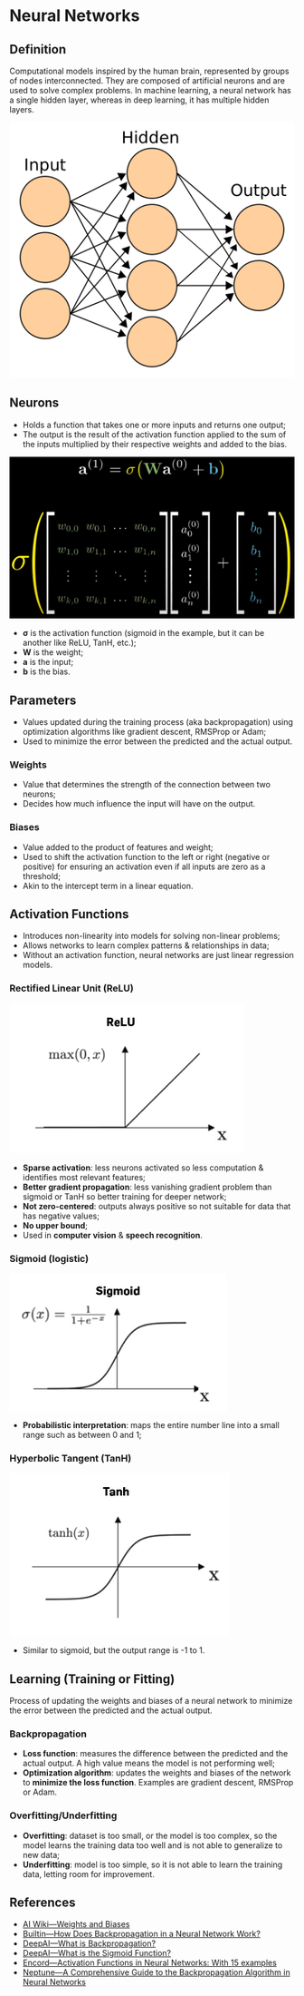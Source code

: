 # Neural Networks

## Definition

Computational models inspired by the human brain, represented by groups of nodes
interconnected.
They are composed of artificial neurons and are used to solve complex problems.
In machine learning, a neural network has a single hidden layer, whereas in deep
learning, it has multiple hidden layers.

![Simple neural network](../../.gitbook/assets/ai/nn/simple-nn.png)

## Neurons

- Holds a function that takes one or more inputs and returns one output;
- The output is the result of the activation function applied to the sum of the
  inputs multiplied by their respective weights and added to the bias.

![Mathematical model of a neuron. Source: 3Blue1Brown](../../.gitbook/assets/ai/nn/neuron.png)

- **σ** is the activation function (sigmoid in the example, but it can be
  another like ReLU, TanH, etc.); 
- **W** is the weight;
- **a** is the input;
- **b** is the bias.

## Parameters

- Values updated during the training process (aka backpropagation) using
  optimization algorithms like gradient descent, RMSProp or Adam;
- Used to minimize the error between the predicted and the actual output.

### Weights

- Value that determines the strength of the connection between two neurons;
- Decides how much influence the input will have on the output.

### Biases

- Value added to the product of features and weight;
- Used to shift the activation function to the left or right (negative or
  positive) for ensuring an activation even if all inputs are zero as a
  threshold;
- Akin to the intercept term in a linear equation.

## Activation Functions

- Introduces non-linearity into models for solving non-linear problems;
- Allows networks to learn complex patterns & relationships in data;
- Without an activation function, neural networks are just linear regression models.

### Rectified Linear Unit (ReLU) 

![ReLU Activation Function](../../.gitbook/assets/ai/nn/activation-functions/relu.jpg)

- **Sparse activation**: less neurons activated so less computation & identifies
  most relevant features;
- **Better gradient propagation**: less vanishing gradient problem than sigmoid
  or TanH so better training for deeper network;
- **Not zero-centered**: outputs always positive so not suitable for data that
  has negative values;
- **No upper bound**;
- Used in **computer vision** & **speech recognition**.

### Sigmoid (logistic)

![Sigmoid Activation Function](../../.gitbook/assets/ai/nn/activation-functions/sigmoid.jpg)

- **Probabilistic interpretation**: maps the entire number line into a small
  range such as between 0 and 1;

### Hyperbolic Tangent (TanH)

![TanH Activation Function](../../.gitbook/assets/ai/nn/activation-functions/tanh.jpg)

- Similar to sigmoid, but the output range is -1 to 1.

## Learning (Training or Fitting)

Process of updating the weights and biases of a neural network to minimize the
error between the predicted and the actual output.

### Backpropagation

- **Loss function**: measures the difference between the predicted and the
  actual output.
  A high value means the model is not performing well;
- **Optimization algorithm**: updates the weights and biases of the network to
  **minimize the loss function**.
  Examples are gradient descent, RMSProp or Adam.

### Overfitting/Underfitting

- **Overfitting**: dataset is too small, or the model is too complex, so the
  model learns the training data too well and is not able to generalize to new
  data;
- **Underfitting**: model is too simple, so it is not able to learn the training
  data, letting room for improvement.

## References

- [AI Wiki—Weights and Biases](https://machine-learning.paperspace.com/wiki/weights-and-biases)
- [Builtin—How Does Backpropagation in a Neural Network Work?](https://builtin.com/machine-learning/backpropagation-neural-network)
- [DeepAI—What is Backpropagation?](https://deepai.org/machine-learning-glossary-and-terms/backpropagation)
- [DeepAI—What is the Sigmoid Function?](https://deepai.org/machine-learning-glossary-and-terms/sigmoid-function)
- [Encord—Activation Functions in Neural Networks: With 15 examples](https://encord.com/blog/activation-functions-neural-networks)
- [Neptune—A Comprehensive Guide to the Backpropagation Algorithm in Neural Networks](https://neptune.ai/blog/backpropagation-algorithm-in-neural-networks-guide)
